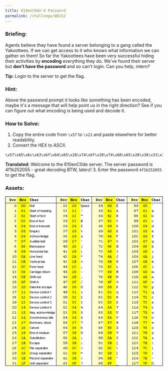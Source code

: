 ```yaml
---
title: 610enC0de'd Password
permalink: /challenge/W0152
---
```


### Briefing: 
Agents believe they have found a server belonging to a gang called the Yakoottees. If we can get access to it who knows what information we can gather on them! So far the Yakoottees have been very successful hiding their activities by **encoding** everything they do. We've found their server but **don't have the password** and so can't login. Can you help, intern? 

**Tip:** Login to the server to get the flag. 

### Hint: 
Above the password prompt it looks like something has been encoded, maybe it's a message that will help point us in the right direction? See if you can figure out what encoding is being used and decode it.

### How to Solve: 
1. Copy the entire code from `\x57` to `\x21` and paste elsewhere for better readability.
2. Convert the HEX to ASCII.
```
\x57\x65\x6c\x63\x6f\x6d\x65\x20\x74\x6f\x20\x74\x68\x65\x20\x36\x31\x30\x65\x6e\x43\x30\x64\x65\x20\x73\x65\x72\x76\x65\x72\x2e\x20\x54\x68\x65\x20\x73\x65\x72\x76\x65\x72\x20\x70\x61\x73\x73\x77\x6f\x72\x64\x20\x69\x73\x20\x34\x66\x31\x62\x32\x35\x32\x30\x35\x35\x20\x2d\x20\x67\x72\x65\x61\x74\x20\x64\x65\x63\x6f\x64\x69\x6e\x67\x20\x42\x54\x57\x2c\x20\x6c\x61\x74\x65\x72\x7a\x2
```
**Translated:** Welcome to the 610enC0de server. The server password is 4f1b252055 - great decoding BTW, laterz!
3. Enter the password `4f1b252055` to get the flag.

### Assets:
<img src="../../assets/img/intern/W0152.png" alt="HEX to ASCII Conversion Table">